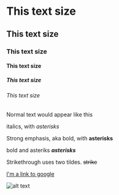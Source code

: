# This text size
## This text size
### This text size
#### This text size
##### This text size
###### This text size




Normal text would appear like this


italics, with *asterisks* 

Strong emphasis, aka bold, with **asterisks**

bold and asteriks **_asterisks_** 

Strikethrough uses two tildes. ~~strike~~

[I'm a link to google](https://www.google.com)

![alt text](https://www.google.com/imgres?imgurl=https%3A%2F%2Ftrademarks.justia.com%2Fmedia%2Fimage.php%3Fserial%3D85244698&imgrefurl=https%3A%2F%2Ftrademarks.justia.com%2F852%2F44%2Foptum-85244698.html&docid=K_3lv-MctQiZVM&tbnid=aOoJ1Jw5Rb65uM%3A&vet=1&w=310&h=140&bih=849&biw=1745&ved=2ahUKEwiHt9HqpuzfAhXsyoMKHSCSA7cQxiAoAnoECAEQFg&iact=c&ictx=1 "This text will show when you hover over the picture")

